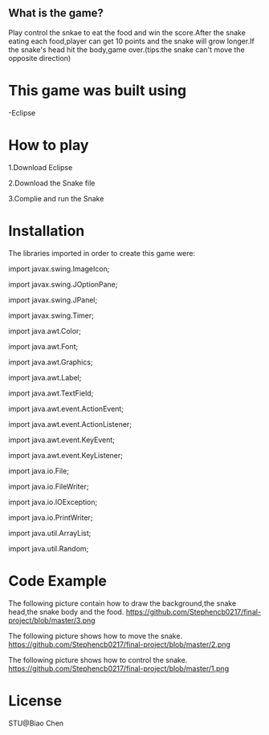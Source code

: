 ## What is the game?
Play control the snkae to eat the food and win the score.After the snake eating each food,player can get 10 points and the snake will grow longer.If the snake's head hit the body,game over.(tips:the snake can't move the opposite direction)


# This game was built using
-Eclipse

# How to play
1.Download Eclipse

2.Download the Snake file

3.Complie and run the Snake


# Installation
The libraries imported in order to create this game were:

import javax.swing.ImageIcon;

import javax.swing.JOptionPane;

import javax.swing.JPanel;

import javax.swing.Timer;

import java.awt.Color;

import java.awt.Font;

import java.awt.Graphics;

import java.awt.Label;

import java.awt.TextField;

import java.awt.event.ActionEvent;

import java.awt.event.ActionListener;

import java.awt.event.KeyEvent;

import java.awt.event.KeyListener;

import java.io.File;

import java.io.FileWriter;

import java.io.IOException;

import java.io.PrintWriter;

import java.util.ArrayList;

import java.util.Random;

# Code Example
The following picture contain how to draw the background,the snake head,the snake body and the food.
https://github.com/Stephencb0217/final-project/blob/master/3.png

The following picture shows how to move the snake.
https://github.com/Stephencb0217/final-project/blob/master/2.png

The following picture shows how to control the snake.
https://github.com/Stephencb0217/final-project/blob/master/1.png

# License
STU@Biao Chen
